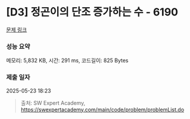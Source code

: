 # [D3] 정곤이의 단조 증가하는 수 - 6190 

[문제 링크](https://swexpertacademy.com/main/code/problem/problemDetail.do?contestProbId=AWcPjEuKAFgDFAU4) 

### 성능 요약

메모리: 5,832 KB, 시간: 291 ms, 코드길이: 825 Bytes

### 제출 일자

2025-05-23 18:23



> 출처: SW Expert Academy, https://swexpertacademy.com/main/code/problem/problemList.do